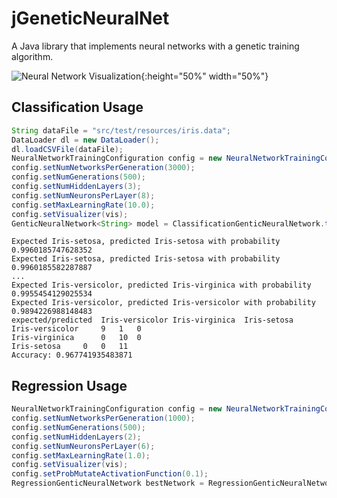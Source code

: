 # jGeneticNeuralNet
A Java library that implements neural networks with a genetic training algorithm.

![Neural Network Visualization](images/enhancedVisualization.png){:height="50%" width="50%"}

## Classification Usage

```java
String dataFile = "src/test/resources/iris.data";
DataLoader dl = new DataLoader();
dl.loadCSVFile(dataFile);
NeuralNetworkTrainingConfiguration config = new NeuralNetworkTrainingConfiguration();
config.setNumNetworksPerGeneration(3000);
config.setNumGenerations(500);
config.setNumHiddenLayers(3);
config.setNumNeuronsPerLayer(8);
config.setMaxLearningRate(10.0);
config.setVisualizer(vis);
GenticNeuralNetwork<String> model = ClassificationGenticNeuralNetwork.train(dl.getData(),  dl.getClassLabels(), config);
```

```
Expected Iris-setosa, predicted Iris-setosa with probability 0.9960185747628352
Expected Iris-setosa, predicted Iris-setosa with probability 0.9960185582287887
...
Expected Iris-versicolor, predicted Iris-virginica with probability 0.9955454129025534
Expected Iris-versicolor, predicted Iris-versicolor with probability 0.9894226988148483
expected/predicted	Iris-versicolor	Iris-virginica	Iris-setosa	
Iris-versicolor		9	1	0	
Iris-virginica		0	10	0	
Iris-setosa		0	0	11	
Accuracy: 0.967741935483871
```

## Regression Usage

```java
NeuralNetworkTrainingConfiguration config = new NeuralNetworkTrainingConfiguration();
config.setNumNetworksPerGeneration(1000);
config.setNumGenerations(500);
config.setNumHiddenLayers(2);
config.setNumNeuronsPerLayer(6);
config.setMaxLearningRate(1.0);
config.setVisualizer(vis);
config.setProbMutateActivationFunction(0.1);
RegressionGenticNeuralNetwork bestNetwork = RegressionGenticNeuralNetwork.train(data, values, config);
```
